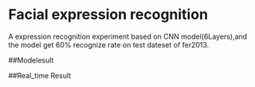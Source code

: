 # Facial expression recognition
A expression recognition experiment based on CNN model(6Layers),and the model get  60% recognize rate on test dateset of fer2013.

##Modelesult


##Real_time Result



